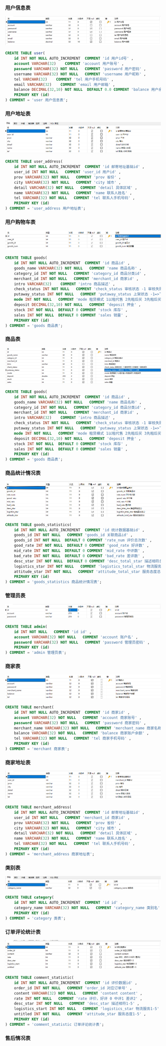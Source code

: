 ### 用户信息表

![image-20210531221627631](description.assets/image-20210531221627631.png)

```sql
CREATE TABLE user(
    id INT NOT NULL AUTO_INCREMENT  COMMENT 'id 用户id号' ,
    account VARCHAR(32)    COMMENT 'account 用户账号' ,
    password VARCHAR(32) NOT NULL   COMMENT 'password 用户密码' ,
    username VARCHAR(32) NOT NULL   COMMENT 'username 用户昵称' ,
    tel VARCHAR(32)    COMMENT 'tel 用户手机号码' ,
    email VARCHAR(32)    COMMENT 'email 用户邮箱' ,
    balance DECIMAL(32,10) NOT NULL  DEFAULT 0.0 COMMENT 'balance 用户余额' ,
    PRIMARY KEY (id)
) COMMENT = 'user 用户信息表';
```



### 用户地址表

![image-20210531221801511](description.assets/image-20210531221801511.png)

```sql
CREATE TABLE user_address(
    id INT NOT NULL AUTO_INCREMENT  COMMENT 'id 邮寄地址基础id' ,
    user_id INT NOT NULL   COMMENT 'user_id 用户id' ,
    prov VARCHAR(32) NOT NULL   COMMENT 'prov 省份' ,
    city VARCHAR(32) NOT NULL   COMMENT 'city 城市' ,
    detail VARCHAR(32) NOT NULL   COMMENT 'detail 具体区域' ,
    name VARCHAR(32) NOT NULL   COMMENT 'name 联系人姓名' ,
    tel VARCHAR(32) NOT NULL   COMMENT 'tel 联系人手机号码' ,
    PRIMARY KEY (id)
) COMMENT = 'user_address 用户地址表';
```



### 用户购物车表

![image-20210531221954506](description.assets/image-20210531221954506.png)

```sql
CREATE TABLE goods(
    id INT NOT NULL AUTO_INCREMENT  COMMENT 'id 商品id' ,
    goods_name VARCHAR(32) NOT NULL   COMMENT 'name 商品名称' ,
    category_id INT NOT NULL   COMMENT 'category_id 商品分类id' ,
    merchant_id INT NOT NULL   COMMENT 'merchant_id 商家id' ,
    intro VARCHAR(32)    COMMENT 'intro 商品描述' ,
    check_status INT NOT NULL   COMMENT 'check_status 审核状态 -1 审核失败 0 未审核 1 审核成功' ,
    putaway_status INT NOT NULL   COMMENT 'putaway_status 上架状态 -1=>下架,1=>上架' ,
    mode INT NOT NULL   COMMENT 'mode 租赁模式 1以租代售 2先租后买 3先租后买' ,
    deposit DECIMAL(32,10) NOT NULL   COMMENT 'deposit 押金' ,
    stock INT NOT NULL  DEFAULT 0 COMMENT 'stock 库存' ,
    sales INT NOT NULL  DEFAULT 0 COMMENT 'sales 销量' ,
    PRIMARY KEY (id)
) COMMENT = 'goods 商品表';
```



### 商品表

![image-20210531222105506](description.assets/image-20210531222105506.png)

```sql
CREATE TABLE goods(
    id INT NOT NULL AUTO_INCREMENT  COMMENT 'id 商品id' ,
    goods_name VARCHAR(32) NOT NULL   COMMENT 'name 商品名称' ,
    category_id INT NOT NULL   COMMENT 'category_id 商品分类id' ,
    merchant_id INT NOT NULL   COMMENT 'merchant_id 商家id' ,
    intro VARCHAR(32)    COMMENT 'intro 商品描述' ,
    check_status INT NOT NULL   COMMENT 'check_status 审核状态 -1 审核失败 0 未审核 1 审核成功' ,
    putaway_status INT NOT NULL   COMMENT 'putaway_status 上架状态 -1=>下架,1=>上架' ,
    mode INT NOT NULL   COMMENT 'mode 租赁模式 1以租代售 2先租后买 3先租后买' ,
    deposit DECIMAL(32,10) NOT NULL   COMMENT 'deposit 押金' ,
    stock INT NOT NULL  DEFAULT 0 COMMENT 'stock 库存' ,
    sales INT NOT NULL  DEFAULT 0 COMMENT 'sales 销量' ,
    PRIMARY KEY (id)
) COMMENT = 'goods 商品表';

```



### 商品统计情况表

![image-20210531222216766](description.assets/image-20210531222216766.png)

```sql
CREATE TABLE goods_statistics(
    id INT NOT NULL AUTO_INCREMENT  COMMENT 'id 统计数据基础id' ,
    goods_id INT NOT NULL   COMMENT 'goods_id 关联商品id' ,
    goods_id INT NOT NULL  DEFAULT 0 COMMENT 'rate_num 评价总次数' ,
    good_rate INT NOT NULL  DEFAULT 0 COMMENT 'good_rate 好评数' ,
    mid_rate INT NOT NULL  DEFAULT 0 COMMENT 'mid_rate 中评数' ,
    bad_rate INT NOT NULL  DEFAULT 0 COMMENT 'bad_rate 差评数' ,
    desc_star INT NOT NULL  DEFAULT 0 COMMENT 'desc_total_star 描述相符总分' ,
    logistics_star INT NOT NULL   COMMENT 'logistics_total_star 物流服务总分' ,
    attitude_star INT NOT NULL   COMMENT 'attitude_total_star 服务态度总分' ,
    PRIMARY KEY (id)
) COMMENT = 'goods_statistics 商品统计情况表';
```



### 管理员表

![image-20210531222351005](description.assets/image-20210531222351005.png)

```sql
CREATE TABLE admin(
    id INT NOT NULL   COMMENT 'id id' ,
    account VARCHAR(32) NOT NULL   COMMENT 'account 账户名' ,
    password VARCHAR(32) NOT NULL   COMMENT 'password 管理员密码' ,
    PRIMARY KEY (id)
) COMMENT = 'admin 管理员表';
```



### 商家表

![image-20210531222443203](description.assets/image-20210531222443203.png)

```sql
CREATE TABLE merchant(
    id INT NOT NULL AUTO_INCREMENT  COMMENT 'id 商家id' ,
    account VARCHAR(32) NOT NULL   COMMENT 'account 商家账号' ,
    password VARCHAR(32) NOT NULL   COMMENT 'password 商家密码' ,
    merchant_name VARCHAR(32) NOT NULL   COMMENT 'merchant_name 商家名称' ,
    balance VARCHAR(32) NOT NULL   COMMENT 'balance 商家账户余额' ,
    tel VARCHAR(32) NOT NULL   COMMENT 'tel 商家手机号码' ,
    PRIMARY KEY (id)
) COMMENT = 'merchant 商家表';
```



### 商家地址表

![image-20210531222923003](description.assets/image-20210531222923003.png)

```sql
CREATE TABLE merchant_address(
    id INT NOT NULL AUTO_INCREMENT  COMMENT 'id 邮寄地址基础id' ,
    user_id INT NOT NULL   COMMENT 'merchant_id 商家id' ,
    prov VARCHAR(32) NOT NULL   COMMENT 'prov 省份' ,
    city VARCHAR(32) NOT NULL   COMMENT 'city 城市' ,
    detail VARCHAR(32) NOT NULL   COMMENT 'detail 具体区域' ,
    name VARCHAR(32) NOT NULL   COMMENT 'name 联系人姓名' ,
    tel VARCHAR(32) NOT NULL   COMMENT 'tel 联系人手机号码' ,
    PRIMARY KEY (id)
) COMMENT = 'merchant_address 商家地址表';
```



### 类别表

![image-20210531223015837](description.assets/image-20210531223015837.png)

```sql
CREATE TABLE category(
    id INT NOT NULL AUTO_INCREMENT  COMMENT 'id id' ,
    category_name VARCHAR(32) NOT NULL   COMMENT 'category_name 类别名' ,
    PRIMARY KEY (id)
) COMMENT = 'category 类表';
```



### 订单评论统计表

![image-20210531223101740](description.assets/image-20210531223101740.png)

```sql
CREATE TABLE comment_statistic(
    id INT NOT NULL AUTO_INCREMENT  COMMENT 'id 评价数据id' ,
    order_id INT NOT NULL   COMMENT 'order_id 对应订单号' ,
    content VARCHAR(32) NOT NULL   COMMENT 'content content' ,
    rate INT NOT NULL   COMMENT 'rate 评价，好评 0 中评1 差评2' ,
    desc_star INT NOT NULL   COMMENT 'desc_star 描述相符1-5' ,
    logistics_start INT NOT NULL   COMMENT 'logistics_star 物流服务1-5' ,
    untitled INT NOT NULL   COMMENT 'attitude_star 服务态度1-5' ,
    PRIMARY KEY (id)
) COMMENT = 'comment_statistic 订单评论统计表';
```



### 售后情况表